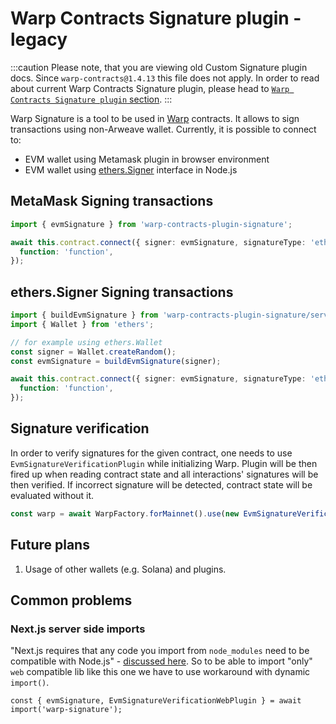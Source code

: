 # Warp Contracts Signature plugin - legacy

:::caution
Please note, that you are viewing old Custom Signature plugin docs. Since `warp-contracts@1.4.13` this file does not apply. In order to read about current Warp Contracts Signature plugin, please head to [`Warp Contracts Signature plugin` section](../advanced/plugins/signature.md).
:::

Warp Signature is a tool to be used in [Warp](https://github.com/warp-contracts/warp) contracts. It allows to sign transactions using non-Arweave wallet. Currently, it is possible to connect to:

- EVM wallet using Metamask plugin in browser environment
- EVM wallet using [ethers.Signer](https://docs.ethers.org/v5/api/signer/) interface in Node.js

## MetaMask Signing transactions

```ts
import { evmSignature } from 'warp-contracts-plugin-signature';

await this.contract.connect({ signer: evmSignature, signatureType: 'ethereum' }).writeInteraction({
  function: 'function',
});
```

## ethers.Signer Signing transactions

```ts
import { buildEvmSignature } from 'warp-contracts-plugin-signature/server';
import { Wallet } from 'ethers';

// for example using ethers.Wallet
const signer = Wallet.createRandom();
const evmSignature = buildEvmSignature(signer);

await this.contract.connect({ signer: evmSignature, signatureType: 'ethereum' }).writeInteraction({
  function: 'function',
});
```

## Signature verification

In order to verify signatures for the given contract, one needs to use `EvmSignatureVerificationPlugin` while initializing Warp. Plugin will be then fired up when reading contract state and all interactions' signatures will be then verified. If incorrect signature will be detected, contract state will be evaluated without it.

```ts
const warp = await WarpFactory.forMainnet().use(new EvmSignatureVerificationPlugin());
```

## Future plans

1. Usage of other wallets (e.g. Solana) and plugins.

## Common problems

### Next.js server side imports

"Next.js requires that any code you import from `node_modules` need to be compatible with Node.js" - [discussed here](https://github.com/vercel/next.js/issues/31518). So to be able to import "only" `web` compatible lib like this one we have to use workaround with dynamic `import()`.

`const { evmSignature, EvmSignatureVerificationWebPlugin } = await import('warp-signature');`

